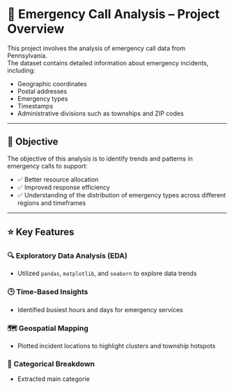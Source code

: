 # 🚨 Emergency Call Analysis – Project Overview

This project involves the analysis of emergency call data from Pennsylvania.  
The dataset contains detailed information about emergency incidents, including:

- Geographic coordinates  
- Postal addresses  
- Emergency types  
- Timestamps  
- Administrative divisions such as townships and ZIP codes  

---

## 🎯 Objective

The objective of this analysis is to identify trends and patterns in emergency calls to support:

- ✅ Better resource allocation  
- ✅ Improved response efficiency  
- ✅ Understanding of the distribution of emergency types across different regions and timeframes  

---

## ⭐ Key Features

### 🔍 Exploratory Data Analysis (EDA)
- Utilized `pandas`, `matplotlib`, and `seaborn` to explore data trends

### 🕒 Time-Based Insights
- Identified busiest hours and days for emergency services

### 🗺️ Geospatial Mapping
- Plotted incident locations to highlight clusters and township hotspots

### 🧮 Categorical Breakdown
- Extracted main categorie
